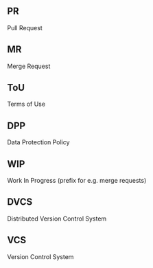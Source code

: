 
## PR

Pull Request

## MR

Merge Request

## ToU

Terms of Use

## DPP

Data Protection Policy

## WIP

Work In Progress (prefix for e.g. merge requests)

## DVCS

Distributed Version Control System

## VCS

Version Control System


